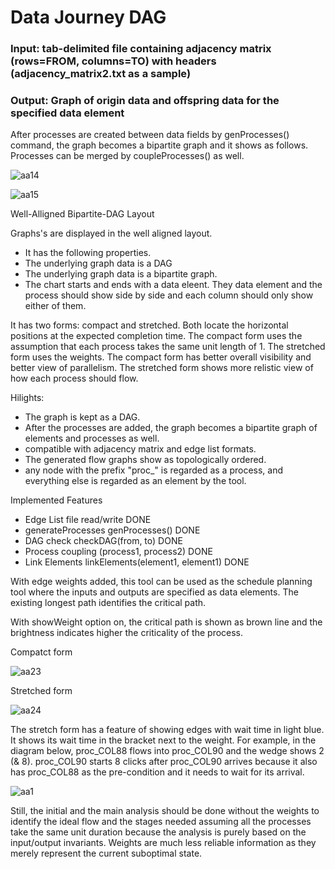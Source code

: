 # Data Journey DAG

### Input: tab-delimited file containing adjacency matrix (rows=FROM, columns=TO) with headers (adjacency_matrix2.txt as a sample)
### Output: Graph of origin data and offspring data for the specified data element

After processes are created between data fields by genProcesses() command, the graph becomes a bipartite graph and it shows as follows.  Processes can be merged by coupleProcesses() as well.

![aa14](https://github.com/tomkob9999/data_journey_dag/assets/96751911/9def45aa-b027-41e7-99d9-720ddacbe3f0)

![aa15](https://github.com/tomkob9999/data_journey_dag/assets/96751911/e1d609b4-3bf4-4dc1-83c3-eea387a051d2)

Well-Alligned Bipartite-DAG Layout

Graphs's are displayed in the well aligned layout.

- It has the following properties.
- The underlying graph data is a DAG
- The underlying graph data is a bipartite graph.
- The chart starts and ends with a data eleent.  They data element and the process should show side by side and each column should only show either of them.

It has two forms: compact and stretched.  Both locate the horizontal positions at the expected completion time.  The compact form uses the assumption that each process takes the same unit length of 1.  The stretched form uses the weights.  The compact form has better overall visibility and better view of parallelism.  The stretched form shows more relistic view of how each process should flow.

Hilights:

- The graph is kept as a DAG.
- After the processes are added, the graph becomes a bipartite graph of elements and processes as well.
- compatible with adjacency matrix and edge list formats.
- The generated flow graphs show as topologically ordered.
- any node with the prefix "proc_" is regarded as a process, and everything else is regarded as an element by the tool.

Implemented Features
- Edge List file read/write DONE
- generateProcesses  genProcesses() DONE
- DAG check  checkDAG(from, to) DONE
- Process coupling  (process1, process2) DONE
- Link Elements  linkElements(element1, element1) DONE


With edge weights added, this tool can be used as the schedule planning tool where the inputs and outputs are specified as data elements.  The existing longest path identifies the critical path.

With showWeight option on, the critical path is shown as brown line and the brightness indicates higher the criticality of the process.

Compatct form

![aa23](https://github.com/tomkob9999/data_journey_dag/assets/96751911/66a208d6-7640-474d-9275-b14732b793b8)

Stretched form

![aa24](https://github.com/tomkob9999/data_journey_dag/assets/96751911/dbca9a1c-e72f-4b74-8fd5-2e74b4aa2eb9)

The stretch form has a feature of showing edges with wait time in light blue. It shows its wait time in the bracket next to the weight.
For example, in the diagram below, proc_COL88 flows into proc_COL90 and the wedge shows 2 (& 8).  proc_COL90 starts 8 clicks after proc_COL90 arrives because it also has proc_COL88 as the pre-condition and it needs to wait for its arrival.


![aa1](https://github.com/tomkob9999/data_journey_dag/assets/96751911/3dc0e18b-310b-402b-bf8a-356f45da1115)





Still, the initial and the main analysis should be done without the weights to identify the ideal flow and the stages needed assuming all the processes take the same unit duration because the analysis is purely based on the input/output invariants.  Weights are much less reliable information as they merely represent the current suboptimal state.



